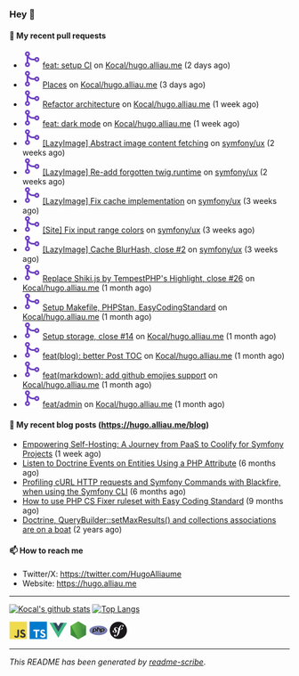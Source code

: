 ### Hey 👋

#### 👷 My recent pull requests

- ![](./assets/pr-merged.svg) [feat: setup CI](https://github.com/Kocal/hugo.alliau.me/pull/34) on [Kocal/hugo.alliau.me](https://github.com/Kocal/hugo.alliau.me) (2 days ago)
- ![](./assets/pr-merged.svg) [Places](https://github.com/Kocal/hugo.alliau.me/pull/30) on [Kocal/hugo.alliau.me](https://github.com/Kocal/hugo.alliau.me) (3 days ago)
- ![](./assets/pr-merged.svg) [Refactor architecture](https://github.com/Kocal/hugo.alliau.me/pull/29) on [Kocal/hugo.alliau.me](https://github.com/Kocal/hugo.alliau.me) (1 week ago)
- ![](./assets/pr-merged.svg) [feat: dark mode](https://github.com/Kocal/hugo.alliau.me/pull/28) on [Kocal/hugo.alliau.me](https://github.com/Kocal/hugo.alliau.me) (1 week ago)
- ![](./assets/pr-merged.svg) [[LazyImage] Abstract image content fetching](https://github.com/symfony/ux/pull/1781) on [symfony/ux](https://github.com/symfony/ux) (2 weeks ago)
- ![](./assets/pr-merged.svg) [[LazyImage] Re-add forgotten twig.runtime](https://github.com/symfony/ux/pull/1771) on [symfony/ux](https://github.com/symfony/ux) (2 weeks ago)
- ![](./assets/pr-merged.svg) [[LazyImage] Fix cache implementation](https://github.com/symfony/ux/pull/1761) on [symfony/ux](https://github.com/symfony/ux) (3 weeks ago)
- ![](./assets/pr-merged.svg) [[Site] Fix input range colors](https://github.com/symfony/ux/pull/1756) on [symfony/ux](https://github.com/symfony/ux) (3 weeks ago)
- ![](./assets/pr-merged.svg) [[LazyImage] Cache BlurHash, close #2](https://github.com/symfony/ux/pull/1755) on [symfony/ux](https://github.com/symfony/ux) (3 weeks ago)
- ![](./assets/pr-merged.svg) [Replace Shiki.js by TempestPHP&#39;s Highlight, close #26](https://github.com/Kocal/hugo.alliau.me/pull/27) on [Kocal/hugo.alliau.me](https://github.com/Kocal/hugo.alliau.me) (1 month ago)
- ![](./assets/pr-merged.svg) [Setup Makefile, PHPStan, EasyCodingStandard](https://github.com/Kocal/hugo.alliau.me/pull/23) on [Kocal/hugo.alliau.me](https://github.com/Kocal/hugo.alliau.me) (1 month ago)
- ![](./assets/pr-merged.svg) [Setup storage, close #14](https://github.com/Kocal/hugo.alliau.me/pull/19) on [Kocal/hugo.alliau.me](https://github.com/Kocal/hugo.alliau.me) (1 month ago)
- ![](./assets/pr-merged.svg) [feat(blog): better Post TOC](https://github.com/Kocal/hugo.alliau.me/pull/8) on [Kocal/hugo.alliau.me](https://github.com/Kocal/hugo.alliau.me) (1 month ago)
- ![](./assets/pr-merged.svg) [feat(markdown): add github emojies support](https://github.com/Kocal/hugo.alliau.me/pull/7) on [Kocal/hugo.alliau.me](https://github.com/Kocal/hugo.alliau.me) (1 month ago)
- ![](./assets/pr-merged.svg) [feat/admin](https://github.com/Kocal/hugo.alliau.me/pull/6) on [Kocal/hugo.alliau.me](https://github.com/Kocal/hugo.alliau.me) (1 month ago)

#### 📜 My recent blog posts (https://hugo.alliau.me/blog)

- [Empowering Self-Hosting: A Journey from PaaS to Coolify for Symfony Projects](https://hugo.alliau.me/blog/posts/empowering-self-hosting-a-journey-from-paas-to-coolify-for-symfony-projects) (1 week ago)
- [Listen to Doctrine Events on Entities Using a PHP Attribute](https://hugo.alliau.me/blog/posts/2023-11-12-listen-to-doctrine-events-on-entities-using-a-php-attribute) (6 months ago)
- [Profiling cURL HTTP requests and Symfony Commands with Blackfire, when using the Symfony CLI](https://hugo.alliau.me/blog/posts/2023-10-21-profiling-curl-http-requests-and-symfony-commands-with-blackfire-when-using-the-symfony-cli) (6 months ago)
- [How to use PHP CS Fixer ruleset with Easy Coding Standard](https://hugo.alliau.me/blog/posts/2023-07-19-how-to-use-php-cs-fixer-ruleset-with-easy-coding-standard) (9 months ago)
- [Doctrine, QueryBuilder::setMaxResults() and collections associations are on a boat](https://hugo.alliau.me/blog/posts/2022-01-07-doctrine-querybuilder-setmaxresults-and-collections-associations-are-on-a-boat) (2 years ago)

#### 📫 How to reach me

- Twitter/X: https://twitter.com/HugoAlliaume
- Website: https://hugo.alliau.me

---

[![Kocal's github stats](https://github-readme-stats.vercel.app/api?username=Kocal&count_private=true&hide=stars)](https://github.com/anuraghazra/github-readme-stats)
[![Top Langs](https://github-readme-stats.vercel.app/api/top-langs/?username=Kocal&layout=compact)](https://github.com/anuraghazra/github-readme-stats)

<img src="https://raw.githubusercontent.com/devicons/devicon/master/icons/javascript/javascript-original.svg" alt="javascript" title="javascript" width="32" height="32"/> <img src="https://raw.githubusercontent.com/devicons/devicon/master/icons/typescript/typescript-original.svg" alt="typescript" title="typescript" width="32" height="32"/> <img src="https://raw.githubusercontent.com/devicons/devicon/master/icons/vuejs/vuejs-original.svg" alt="vuejs" title="vuejs" width="32" height="32"/> <img src="https://raw.githubusercontent.com/devicons/devicon/master/icons/nodejs/nodejs-original.svg" alt="nodejs" title="nodejs" width="32" height="32"/> <img src="https://raw.githubusercontent.com/devicons/devicon/master/icons/php/php-original.svg" alt="php" title="php" width="32" height="32"/> <img src="https://raw.githubusercontent.com/devicons/devicon/master/icons/symfony/symfony-original.svg" alt="symfony" title="symfony" width="32" height="32"/> 

---

_This README has been generated by [readme-scribe](https://github.com/muesli/readme-scribe/)_.

